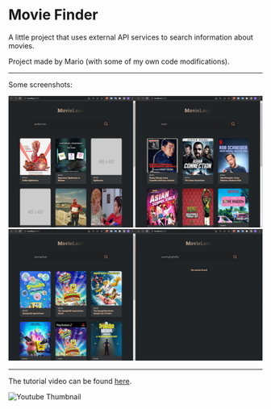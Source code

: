 # Movie Finder

A little project that uses external API services to search information about movies.

Project made by Mario (with some of my own code modifications).

---

Some screenshots:

![Part 1 of the project's screenshots](./screenshot1.PNG)
![Part 2 of the project's screenshots](./screenshot2.PNG)

---

The tutorial video can be found [here](https://www.youtube.com/watch?v=b9eMGE7QtTk
).

![Youtube Thumbnail](https://i.ytimg.com/vi/b9eMGE7QtTk/hqdefault.jpg?sqp=-oaymwEcCPYBEIoBSFXyq4qpAw4IARUAAIhCGAFwAcABBg==&rs=AOn4CLCGzFTWFvyHIdgoBwLGrWUGzFPJxQ)